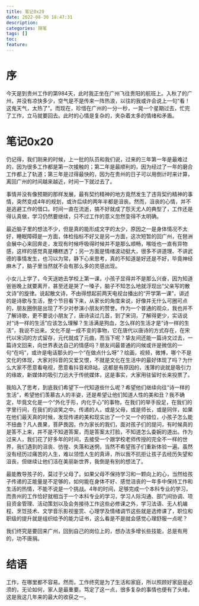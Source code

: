 ```yaml
---
title: 笔记0x20
date: 2022-08-30 18:47:31
description: 
categories: 随笔
tags: [] 
toc: 
feature: 
---
```


# 序
今天是到贵州工作的第984天，此时我正坐在广州飞往贵阳的航班上。入秋了的广州，并没有凉快多少，空气是不是传来一阵热浪，以往的我或许会说上一句“看！这鬼天气，太热了”。而现在，珍惜在广州的一分一秒，一晃一个星期过去，忙完了工作，立马就要回去。此时的心情是复杂的，夹杂着太多的情绪和矛盾。

<!-- more -->

# 笔记0x20

仍记得，我们刚来的时候，上一批的队员和我们说，过来的三年第一年是最难过的，因为很多工作都是第一次接触的；第二年是最顺利的，因为经过了一年的磨合工作都上了轨道；第三年是过得最快的，因为在贵州的日子可以用倒计时来计算，离回广州的时间越来越近，时间一下就过去了。

事情并没有像预期的那样发展，最有契约精神的地方竟然发生了违背契约精神的事情，突然变成4年的规划，或许后续的两年半都是沮丧。然而，沮丧的心情，并不是逃避工作的借口。时间一直在流逝，搞不好就成了怨天尤人的典型了，工作还是得认真做，学习仍然要继续，只不过工作的意义忽然变得不太明确。

最近脑子里的想法不少，但是真的能形成文字的太少，原因之一是身体情况不太好，睡眠障碍是一方面，体检指标不好又是另一方面，这次短暂的回广州，在琶洲会展中心来回奔走，发现有时候呼吸得时候并不是那么顺畅，喉咙也一直有异物感，这样的感觉真是糟糕透了；另一方面是情绪波动挺大，很多不讲道理、不讲武德的事情发生，也习以为常，静下心来思考，真的不知道是好还是不好，毕竟神经麻木了，脑子里当然就不会有那么多的灵感出现。

小女儿上学了，今天送她去学校上第一课，小孩子显得并不是那么兴奋，因为知道爸爸晚上就要离开，甚至还是哭了一嗓子，脑子不知怎么地就浮现出“父亲写的散文诗”的旋律。说起散文诗，不由得想起前两天电视台播出的“开学第一课”，讲述的是诗歌与生活，整个节目看下来，从家长的角度来说，好像并无什么可圈可点的，朋友圈倒是出现了不少对参演小朋友的赞誉。作为一个普通的观众，我也并不了解诗歌，更不要说小朋友了，唐诗读过几首，到了宋词，了解得更少，实话说对“诗一样的生活”应该怎么理解？生活满是狗血，怎么样的生活才是“诗一样的生活”，我说不出来。文化不是一成不变的事物，它在唐代以唐诗的方式存在，在宋代以宋词的方式留存，元代就成了元曲，而当下呢？挚友间还能一篇诗文过去，一篇诗文回来，向世界表达自己的情感吗？朋友间最普通的问候或许是微信的一句“在吗”，或许是电话那头的一个“在做点什么呀”？绘画，视频，微博，哪个不是文化的体现，大家对抖音的又爱又恨，不就是文化在生活中的最好体现了吗？为什么大家不愿意看电视，愿意看抖音和B站，这都是有原因的，浅薄的说就是吸引力的缘故，新媒体的吸引力远大于传统媒体，这是事实，大家用驻留时长来投票了。

我陷入了思考，到底我们希望下一代知道些什么呢？希望他们继续向往“诗一样的生活”，希望他们羡慕古人的丰姿，还是希望让他们知道人性的美和丑？我不确定，毕竟文化是一个“外化于形，内化于心”的事物，在我们的举手投足，在我们的字里行间，在我们的谈笑之中。传递的人，或是父母，或是师长，或是同伴，如果在他们最天真的时候，发现传递的美和现实出了一个又一个的错位，小孩子怎么能不扭曲？凡人畏果，菩萨畏因，作为家长的我们，面对孩子们的提问，有时候真的是答不上来，并不是不知道答案，而是答案太打脸，不知道怎么委婉的道出。作为过来人，我们花了好多年的时间，去接受一个跟学校老师传授的完全不一样的世界，我们遇到的沮丧、彷徨、失落和迷惘，当然不希望孩子们重新体验一遍。虽然没有经历过痛苦的人生，难以领悟人生的真谛，所以我不抗拒让孩子去经历失望和沮丧，但继续让他们活在美丽新世界，我倒是有别的想法了。

最能教导孩子的，莫过于父母了。如果父母不保持学习和一颗向上的心，当然给孩子传递的正能量是不足够的，如何能在身体不好、感觉沮丧的一年多中保持工作和生活的热情，不能不说是一个挑战。4年的时间，足够完成一个本科专业的学习，而贵州的工作恰好就相当于一个本科专业的学习，学习人际沟通、部门间协调、项目资金管理、活动策划以及会务接待工作这些必修课之外，学习法语、无人机编程、烹饪技术、文学音乐影视鉴赏、心理学及情绪调节这些就是选修课了，职位和职级的提升就是组织给予的能力证书，这么看是不是就会感觉心理舒服一点呢？

我们终究是要回来广州，回到自己的岗位上的，想办法多增长些技能，总是有用的，功不唐捐。

# 结语

工作，在哪里都不容易。然而，工作终究是为了生活和家庭，所以照顾好家庭是必须的，无论如何，家人是最重要。笃定了这一点，很多复杂的事情也便有了头绪，这是我这几年来的最大的收获之一。